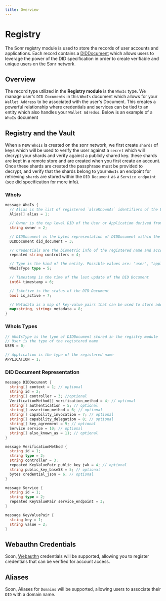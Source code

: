 ```yaml
---
title: Overview
---
```

# Registry
The Sonr registry module is used to store the records of user accounts and applications. Each record contains a [DIDDocument](https://www.w3.org/TR/did-core/) which allows users to leverage the power of the DID specification in order to create verifiable and unique users on the Sonr network. 

## Overview

The record type utilized in the **Registry module** is the `WhoIs` type. We manage user's `DID Documents` in this `WhoIs` document which allows for your `Wallet Address` to be associated with the user's Document. This creates a powerful relationship where credentials and services can be tied to an entity which also handles your `Wallet Adredss`. Below is an example of a `WhoIs` document

## Registry and the Vault
When a new `WhoIs` is created on the sonr network, we first create `shards` of keys which will be used to verify the user against a `secret` which will decrypt your shards and verify against a publicly shared key. these shards are kept in a remote store and are created when you first create an account. Once these shards are created the passphrase must be provided to decrypt, and verify that the shards belong to your `WhoIs` an endpoint for retrieving `shards` are stored within the `DID Document` as a `Service endpoint` (see did specification for more info).

### WhoIs
```go
message WhoIs {
  // Alias is the list of registered `alsoKnownAs` identifiers of the User or Application
  Alias[] alias = 1;

  // Owner is the top level DID of the User or Application derived from the multisignature wallet.
  string owner = 2;

  // DIDDocument is the bytes representation of DIDDocument within the WhoIs. Initially marshalled as JSON.
  DIDDocument did_document = 3;

  // Credentials are the biometric info of the registered name and account encoded with public key
  repeated string controllers = 4;

  // Type is the kind of the entity. Possible values are: "user", "application"
  WhoIsType type = 5;

  // Timestamp is the time of the last update of the DID Document
  int64 timestamp = 6;

  // IsActive is the status of the DID Document
  bool is_active = 7;

  // Metadata is a map of key-value pairs that can be used to store additional information about the DID Document
  map<string, string> metadata = 8;
}
```

### WhoIs Types
```go
// WhoIsType is the type of DIDDocument stored in the registry module
// User is the type of the registered name
USER = 0;

// Application is the type of the registered name
APPLICATION = 1;
```

### DID Document Representation

```go
message DIDDocument {
  string[] context = 1; // optional
  string id = 2;
  string[] controller = 3; //optional
  VerificationMethod[] verification_method = 4; // optional
  string[] authentication = 5; // optional
  string[] assertion_method = 6; // optional
  string[] capability_invocation = 7; // optional
  string[] capability_delegation = 8; // optional
  string[] key_agreement = 9; // optional
  Service service = 10; // optional
  string[] also_known_as = 11; // optional
}
```

```go
message VerificationMethod {
  string id = 1;
  string type = 2;
  string controller = 3;
  repeated KeyValuePair public_key_jwk = 4; // optional
  string public_key_base58 = 5; // optional
  bytes credential_json = 6; // optional
}
```

```go
message Service {
  string id = 1;
  string type = 2;
  repeated KeyValuePair service_endpoint = 3;
}
```

```go
message KeyValuePair {
  string key = 1;
  string value = 2;
}
```
## Webauthn Credentials
Soon, [Webauthn](https://webauthn.io/) credentials will be supported, allowing you to register credentials that can be verified for account access.

## Aliases
Soon, Aliases for `Domains` will be supported, allowing users to associate their `DID` with a domain name.



